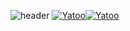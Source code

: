 ![header](https://capsule-render.vercel.app/api?type=Rect&color=gradient&height=100&section=footer&text=HWI04&fontSize=90)
[![Yatoo](https://github-readme-stats.vercel.app/api/pin/?username=HWI04&repo=Yatoo&theme=dark)](https://github.com/HWI04/Yatoo)[![Yatoo](https://github-readme-stats.vercel.app/api/pin/?username=HWI04&repo=Yatoo&theme=dark)](https://github.com/HWI04/Yatoo)
